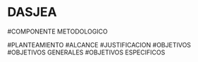 # DASJEA

#COMPONENTE METODOLOGICO

#PLANTEAMIENTO
#ALCANCE
#JUSTIFICACION
#OBJETIVOS
#OBJETIVOS GENERALES
#OBJETIVOS ESPECIFICOS 
